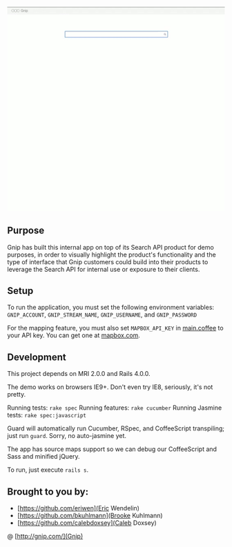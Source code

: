 ![Gnip Search Demo](search-demo.gif)

## Purpose
Gnip has built this internal app on top of its Search API product for demo purposes,
in order to visually highlight the product's functionality and the type of interface
that Gnip customers could build into their products to leverage the Search API for
internal use or exposure to their clients.

## Setup
To run the application, you must set the following environment variables: `GNIP_ACCOUNT`, `GNIP_STREAM_NAME`, `GNIP_USERNAME`, and `GNIP_PASSWORD`

For the mapping feature, you must also set `MAPBOX_API_KEY` in [main.coffee](app/assets/javascripts/main.coffee) to your API key. You can get one at [mapbox.com](http://www.mapbox.com/).

## Development
This project depends on MRI 2.0.0 and Rails 4.0.0.

The demo works on browsers IE9+. Don't even try IE8, seriously, it's not pretty.

Running tests: `rake spec`
Running features: `rake cucumber`
Running Jasmine tests: `rake spec:javascript`

Guard will automatically run Cucumber, RSpec, and CoffeeScript transpiling; just run `guard`. Sorry, no auto-jasmine yet.

The app has source maps support so we can debug our CoffeeScript and Sass and minified jQuery.

To run, just execute `rails s`.

## Brought to you by:
* [https://github.com/eriwen](Eric Wendelin)
* [https://github.com/bkuhlmann](Brooke Kuhlmann)
* [https://github.com/calebdoxsey](Caleb Doxsey)

@ [http://gnip.com/](Gnip)
